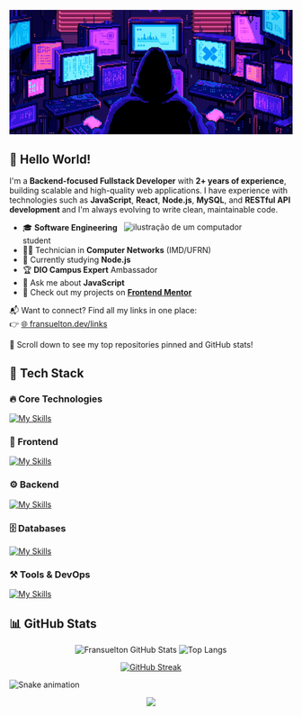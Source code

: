 <div align="center">

![Gif de apresentação com meu nome](./.github/readme/readme.gif)

</div>

## 👋 Hello World!

I'm a **Backend-focused Fullstack Developer** with **2+ years of experience**, building scalable and high-quality web applications. I have experience with technologies such as **JavaScript**, **React**, **Node.js**, **MySQL**, and **RESTful API development** and I'm always evolving to write clean, maintainable code.

<img src="https://raw.githubusercontent.com/MicaelliMedeiros/micaellimedeiros/master/image/computer-illustration.png" alt="ilustração de um computador" min-width="300px" max-width="300px" width="300px" align="right">

- 🎓 **Software Engineering** student
- 🧑‍💻 Technician in **Computer Networks** (IMD/UFRN)
- 🌱 Currently studying **Node.js**
- 🏆 **DIO Campus Expert** Ambassador
- 💬 Ask me about **JavaScript**
- 🧠 Check out my projects on [**Frontend Mentor**](https://www.frontendmentor.io/profile/Fransuelton)

📬 Want to connect? Find all my links in one place:  
👉 [🌐 fransuelton.dev/links](https://fransuelton.dev/links)

📌 Scroll down to see my top repositories pinned and GitHub stats!

## 🚀 Tech Stack

### 🔥 Core Technologies

[![My Skills](https://skillicons.dev/icons?i=js,react,nodejs,mysql)](https://skillicons.dev)

### 🎨 Frontend

[![My Skills](https://skillicons.dev/icons?i=html,css,ts,angular,vue,jquery,tailwind,styledcomponents)](https://skillicons.dev)

### ⚙️ Backend

[![My Skills](https://skillicons.dev/icons?i=express,php,laravel,java,c,cpp,py)](https://skillicons.dev)

### 🗄️ Databases

[![My Skills](https://skillicons.dev/icons?i=postgres,mongodb,firebase)](https://skillicons.dev)

### ⚒️ Tools & DevOps

[![My Skills](https://skillicons.dev/icons?i=git,vscode,docker,vercel,figma,vite)](https://skillicons.dev)

## 📊 GitHub Stats

<div align="center">

<img height="195px" src="https://github-readme-stats.vercel.app/api?username=Fransuelton&show_icons=true&theme=radical&include_all_commits=true&count_private=true" alt="Fransuelton GitHub Stats"/>
<img width="40%" height="195px" src="https://github-readme-stats.vercel.app/api/top-langs/?username=Fransuelton&layout=compact&langs_count=6&theme=radical" alt="Top Langs"/>

</div>

<div align="center">

[![GitHub Streak](https://github-readme-streak-stats.herokuapp.com/?user=Fransuelton&theme=radical)](https://git.io/streak-stats)

</div>

![Snake animation](https://github.com/fransuelton/fransuelton/blob/output/github-contribution-grid-snake-dark.svg)

<div align="center">

![](https://komarev.com/ghpvc/?username=Fransuelton&style=for-the-badge&label=Profile+Views)

</div>
